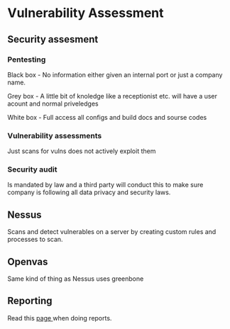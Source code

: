 # Vulnerability Assessment

## Security assesment

### Pentesting

Black box - No information either given an internal port or just a company name.

Grey box - A little bit of knoledge like a receptionist etc. will have a user acount and normal priveledges

White box - Full access all configs and build docs and sourse codes

### Vulnerability assessments

Just scans for vulns does not actively exploit them

### Security audit

Is mandated by law and a third party will conduct this to make sure company is following all data privacy and security laws.

## Nessus

Scans and detect vulnerables on a server by creating custom rules and processes to scan.

## Openvas

Same kind of thing as Nessus uses greenbone

## Reporting

Read this [page ](https://academy.hackthebox.com/module/108/section/1030)when doing reports.
